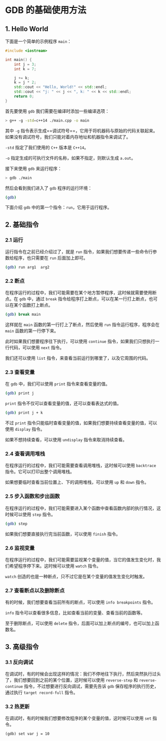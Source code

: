 # GDB 的基础使用方法

## 1. Hello World

下面是一个简单的示例程序 `main`：

```cpp
#include <iostream>

int main() {
    int j = 3;
    int k = 7;

    j += k;
    k = j * 2;
    std::cout << "Hello, World!" << std::endl;
    std::cout << "j: " << j << ", k: " << k << std::endl;
    return 0;
}
```

首先要使用 `gdb` 我们需要在编译时添加一些编译选项：

```bash
> g++ -g -std=c++14 ./main.cpp -o main
```

其中 `-g` 指令表示生成==调试符号==，它用于将机器码与原始的代码关联起来。如果没有调试符号，我们只能对着内存地址和机器指令来调试了。

`-std` 指定了我们使用的 `C++` 版本是 `C++14`。

`-o` 指定生成的可执行文件的名称，如果不指定，则默认生成 `a.out`。

接下来使用 `gdb` 来运行程序：

```bash
> gdb ./main
```

然后会看到我们进入了 `gdb` 程序的运行环境：

```bash
(gdb)
```

下面介绍 `gdb` 中的第一个指令：`run`，它用于运行程序。

## 2. 基础指令

### 2.1 运行

运行指令在之前已经介绍过了，就是 `run` 指令，如果我们想要传递一些命令行参数给程序，也只需要在 `run` 后面加上即可。

```bash
(gdb) run arg1  arg2
```

### 2.2 断点

在程序运行的过程中，我们可能需要在某个地方暂停程序，这时候就需要使用断点。在 `gdb` 中，通过 `break` 指令给程序打上断点，可以在某一行打上断点，也可以在某个函数打上断点。

```bash
(gdb) break main
```

这样就在 `main` 函数的第一行打上了断点，然后使用 `run` 指令运行程序，程序会在 `main` 函数的第一行停下来。

此时如果我们想要程序往下执行，可以使用 `continue` 指令，如果我们只想执行一行代码，可以使用 `next` 指令。

我们还可以使用 `list` 指令，来查看当前运行到哪里了，以及它周围的代码。

### 2.3 查看变量

在 `gdb` 中，我们可以使用 `print` 指令来查看变量的值。

```bash
(gdb) print j
```

`print` 指令不仅可以查看变量的值，还可以查看表达式的值。

```bash
(gdb) print j + k
```

不过 `print` 指令只能临时查看变量的值，如果我们想要持续查看变量的值，可以使用 `display` 指令。

如果不想持续查看，可以使用 `undisplay` 指令来取消持续查看。

### 2.4 查看调用堆栈

在程序运行的过程中，我们可能需要查看调用堆栈，这时候可以使用 `backtrace` 指令。它可以打印出整个调用堆栈。

如果想要临时查看当前位置上、下的调用堆栈，可以使用 `up` 和 `down` 指令。

### 2.5 步入函数和步出函数

在程序运行的过程中，我们可能需要进入某个函数中查看函数内部的执行情况，这时候可以使用 `step` 指令。

```bash
(gdb) step
```

如果我们想要直接执行完当前函数，可以使用 `finish` 指令。

### 2.6 监视变量

在程序运行的过程中，我们可能需要监视某个变量的值，当它的值发生变化时，我们希望程序停下来。这时候可以使用 `watch` 指令。

`watch` 创造的也是一种断点，只不过它是在某个变量的值发生变化时触发。

### 2.7 查看断点以及删除断点

有的时候，我们想要查看当前所有的断点，可以使用 `info breakpoints` 指令。

`info` 指令可以查看很多信息，比如查看当前的变量、查看当前的函数等。

至于删除断点，可以使用 `delete` 指令，后面可以加上断点的编号，也可以加上函数名。

## 3. 高级指令

### 3.1 反向调试

在调试时，有的时候会出现这样的情况：我们不停地往下执行，然后突然执行过头了，我们想要回到之前的某个位置，这时候可以使用 `reverse-step` 和 `reverse-continue` 指令，不过想要进行反向调试，需要先告诉 `gdb` 保存程序的执行历史，通过执行 `target record-full` 指令。

### 3.2 热更新

在调试时，有的时候我们想要修改程序的某个变量的值，这时候可以使用 `set` 指令。

```
(gdb) set var j = 10
```
